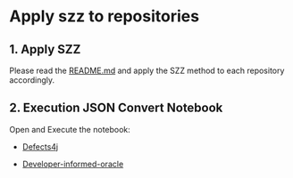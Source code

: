 # Apply szz to repositories

## 1. Apply SZZ

Please read the [README.md](../../../tools/README.md) and apply the SZZ method to each repository accordingly.

## 2. Execution JSON Convert Notebook

Open and Execute the notebook:

- [Defects4j](./defects4j/create_json_for_szz.ipynb)

- [Developer-informed-oracle](./developer-informed-oracle/create_json_for_szz.ipynb)
